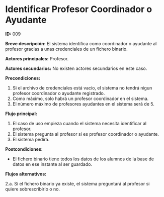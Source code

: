 # Identificar Profesor Coordinador o Ayudante

**ID:** 009

**Breve descripción:** El sistema identifica como coordinador o ayudante al profesor gracias a unas credenciales de un fichero binario.

**Actores principales:** Profesor.

**Actores secundarios:** No existen actores secundarios en este caso.

**Precondiciones:**

1. Si el archivo de credenciales está vacío, el sistema no tendrá nigun profesor coordinador o ayudante registrado.
2. Como máximo, solo habrá un profesor coordinador en el sistema.
3. El número máximo de profesores ayudantes en el sistema será de 5.

**Flujo principal:**

1. El caso de uso empieza cuando el sistema necesita identificar al profesor.
2. El sistema pregunta al profesor si es profesor coordinador o ayudante.
3. El sistema pedirá.

**Postcondiciones:**

* El fichero binario tiene todos los datos de los alumnos de la base de datos en ese instante al ser guardado.

**Flujos alternativos:**

2.a. Si el fichero binario ya existe, el sistema preguntará al profesor si quiere sobrescribirlo o no.
